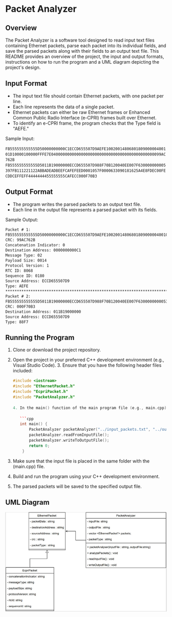# Packet Analyzer

## Overview

The Packet Analyzer is a software tool designed to read input text files containing Ethernet packets, parse each packet into its individual fields, and save the parsed packets along with their fields to an output text file. This README provides an overview of the project, the input and output formats, instructions on how to run the program and a UML diagram depicting the project's design.

## Input Format

- The input text file should contain Ethernet packets, with one packet per line.
- Each line represents the data of a single packet.
- Ethernet packets can either be raw Ethernet frames or Enhanced Common Public Radio Interface (e-CPRI) frames built over Ethernet.
- To identify an e-CPRI frame, the program checks that the Type field is "AEFE."

Sample Input:

   `FB555555555555D50000000000C1ECCD655507D9AEFE1002001480680180900000400101D10000100000FFFE7E040000000000000000000000000000000000000000000099AC762B`
   `FB555555555555D5011B19000000ECCD655507D988F70B120040EE007F630000000005397FB111221122ABBADEADBEEFCAFEFEED0001057F0000633090181625A4E8FDEC00FECDDCEFFEFF4444444455555555CAFECC000F70B3`

## Output Format

- The program writes the parsed packets to an output text file.
- Each line in the output file represents a parsed packet with its fields.

Sample Output:
   ```plaintext
   Packet # 1:
   FB555555555555D50000000000C1ECCD655507D9AEFE1002001480680180900000400101D10000100000FFFE7E040000000000000000000000000000000000000000000099AC762B
   CRC: 99AC762B
   Concatenation Indicator: 0
   Destination Address: 0000000000C1
   Message Type: 02
   Payload Size: 0014
   Protocol Version: 1
   RTC ID: 8068
   Sequence ID: 0180
   Source Address: ECCD655507D9
   Type: AEFE
   **************************************************************************************************************************************************************************************************************************************
   Packet # 2:
   FB555555555555D5011B19000000ECCD655507D988F70B120040EE007F630000000005397FB111221122ABBADEADBEEFCAFEFEED0001057F0000633090181625A4E8FDEC00FECDDCEFFEFF4444444455555555CAFECC000F70B3
   CRC: 000F70B3
   Destination Address: 011B19000000
   Source Address: ECCD655507D9
   Type: 88F7
   ```
## Running the Program

1. Clone or download the project repository.
2. Open the project in your preferred C++ development environment (e.g., Visual Studio Code).
   3. Ensure that you have the following header files included:

      ```cpp
      #include <iostream>
      #include "EthernetPacket.h"
      #include "EcpriPacket.h"
      #include "PacketAnalyzer.h"
   
      4. In the main() function of the main program file (e.g., main.cpp), create a PacketAnalyzer instance, specifying the input and output file names:
   
         ```cpp
         int main() {
             PacketAnalyzer packetAnalyzer("../input_packets.txt", "../output_packets.txt");
             packetAnalyzer.readFromInputFile();
             packetAnalyzer.writeToOutputFile();
             return 0;
          }

5. Make sure that the input file is placed in the same folder with the (main.cpp) file. 
6. Build and run the program using your C++ development environment.
7. The parsed packets will be saved to the specified output file.
   
##  UML Diagram
![UML Diagram](uml_diagram.jpg)
